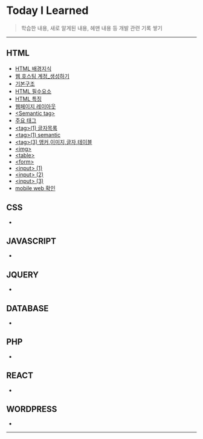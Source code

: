 # Today I Learned
>학습한 내용, 새로 알게된 내용, 헤맨 내용 등
>개발 관련 기록 쌓기
***
## HTML
- [HTML 배경지식](./HTML/5_HTML_배경지식.md)
- [웹 호스팅 계정_생성하기](./HTML/6_계정_생성하기.md)
- [기본구조](./HTML/1_기본구조.md)
- [HTML 필수요소](./HTML/7_HTML_필수요소.md)
- [HTML 특징](./HTML/8_HTML_특징.md)
- [웹페이지 레이아웃](./HTML/10_웹페이지_레이아웃.md)
- [\<Semantic tag\>](./HTML/11_Semantic_tag.md)
- [주요 태그](./HTML/9_주요_태그.md)
- [\<tag\>(1) 글자목록](./HTML/2_tag(1)_[글자목록].md)
- [\<tag\>(1) semantic](./HTML/3_tag(2)_[semantic].md)
- [\<tag\>(3) 앵커,이미지,글자,테이블](./HTML/4_tag(3)_[앵커,이미지,글자,테이블].md)
- [\<img\>](./HTML/12_img.md)
- [\<table\>](./HTML/13_table.md)
- [\<form\>](./HTML/14_form.md)
- [\<input\> (1)](./HTML/15_input(1).md)
- [\<input\> (2)](./HTML/17_input(2).md)
- [\<input\> (3)](./HTML/18_input(3).md)
- [mobile web 확인](./HTML/16_mobile_web_확인하기.md)

## CSS
-

## JAVASCRIPT
-

## JQUERY
-

## DATABASE
-

## PHP
-

## REACT
-

## WORDPRESS
-
***